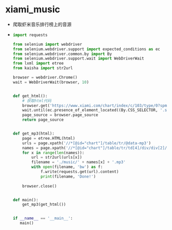# xiami_music
- 爬取虾米音乐排行榜上的音源

- ```python
  import requests
  
  from selenium import webdriver
  from selenium.webdriver.support import expected_conditions as ec
  from selenium.webdriver.common.by import By
  from selenium.webdriver.support.wait import WebDriverWait
  from lxml import etree
  from kaisha import str2url
  
  browser = webdriver.Chrome()
  wait = WebDriverWait(browser, 10)
  
  
  def get_html():
      # 获取html代码
      browser.get('https://www.xiami.com/chart/index/c/103/type/0?spm=a1z1s.2943549.6827461.1.a26OKv')
      wait.until(ec.presence_of_element_located((By.CSS_SELECTOR, '.songwrapper')))
      page_source = browser.page_source
      return page_source
  
  
  def get_mp3(html):
      page = etree.HTML(html)
      urls = page.xpath('//*[@id="chart"]/table/tr/@data-mp3')
      names = page.xpath('//*[@id="chart"]/table/tr/td[4]/div/div[2]/p[1]/strong/a/text()')
      for x in range(len(names)):
          url = str2url(urls[x])
          filename = './music/' + names[x] + '.mp3'
          with open(filename, 'bw') as f:
              f.write(requests.get(url).content)
              print(filename, 'Done!')
      
      browser.close()
  
  
  def main():
      get_mp3(get_html())
  
  
  if __name__ == '__main__':
     main()
  ```
